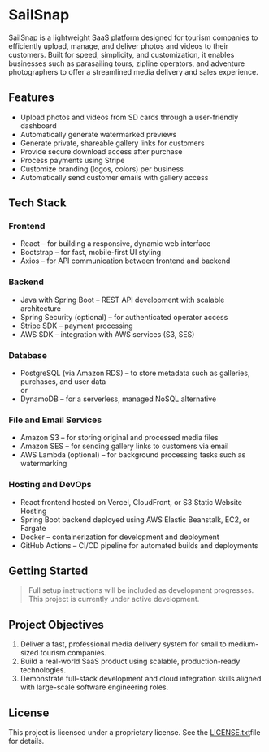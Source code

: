# SailSnap

SailSnap is a lightweight SaaS platform designed for tourism companies to efficiently upload, manage, and deliver photos and videos to their customers. Built for speed, simplicity, and customization, it enables businesses such as parasailing tours, zipline operators, and adventure photographers to offer a streamlined media delivery and sales experience.

## Features

- Upload photos and videos from SD cards through a user-friendly dashboard
- Automatically generate watermarked previews
- Generate private, shareable gallery links for customers
- Provide secure download access after purchase
- Process payments using Stripe
- Customize branding (logos, colors) per business
- Automatically send customer emails with gallery access

## Tech Stack

### Frontend
- React – for building a responsive, dynamic web interface
- Bootstrap – for fast, mobile-first UI styling
- Axios – for API communication between frontend and backend

### Backend
- Java with Spring Boot – REST API development with scalable architecture
- Spring Security (optional) – for authenticated operator access
- Stripe SDK – payment processing
- AWS SDK – integration with AWS services (S3, SES)

### Database
- PostgreSQL (via Amazon RDS) – to store metadata such as galleries, purchases, and user data  
  or  
- DynamoDB – for a serverless, managed NoSQL alternative

### File and Email Services
- Amazon S3 – for storing original and processed media files
- Amazon SES – for sending gallery links to customers via email
- AWS Lambda (optional) – for background processing tasks such as watermarking

### Hosting and DevOps
- React frontend hosted on Vercel, CloudFront, or S3 Static Website Hosting
- Spring Boot backend deployed using AWS Elastic Beanstalk, EC2, or Fargate
- Docker – containerization for development and deployment
- GitHub Actions – CI/CD pipeline for automated builds and deployments

## Getting Started

> Full setup instructions will be included as development progresses. This project is currently under active development.

## Project Objectives

1. Deliver a fast, professional media delivery system for small to medium-sized tourism companies.
2. Build a real-world SaaS product using scalable, production-ready technologies.
3. Demonstrate full-stack development and cloud integration skills aligned with large-scale software engineering roles.

## License

This project is licensed under a proprietary license. See the [LICENSE.txt](./LICENSE.txt)file for details.
